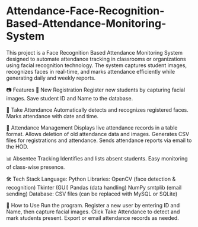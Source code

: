 # Attendance-Face-Recognition-Based-Attendance-Monitoring-System
This project is a Face Recognition Based Attendance Monitoring System designed to automate attendance tracking in classrooms or organizations using facial recognition technology. The system captures student images, recognizes faces in real-time, and marks attendance efficiently while generating daily and weekly reports.

📷 Features
🔐 New Registration
Register new students by capturing facial images.
Save student ID and Name to the database.

📸 Take Attendance
Automatically detects and recognizes registered faces.
Marks attendance with date and time.

🧾 Attendance Management
Displays live attendance records in a table format.
Allows deletion of old attendance data and images.
Generates CSV files for registrations and attendance.
Sends attendance reports via email to the HOD.

📊 Absentee Tracking
Identifies and lists absent students.
Easy monitoring of class-wise presence.

🛠️ Tech Stack
Language: Python
Libraries:
OpenCV (face detection & recognition)
Tkinter (GUI)
Pandas (data handling)
NumPy
smtplib (email sending)
Database: CSV files (can be replaced with MySQL or SQLite)

📌 How to Use
Run the program.
Register a new user by entering ID and Name, then capture facial images.
Click Take Attendance to detect and mark students present.
Export or email attendance records as needed.
